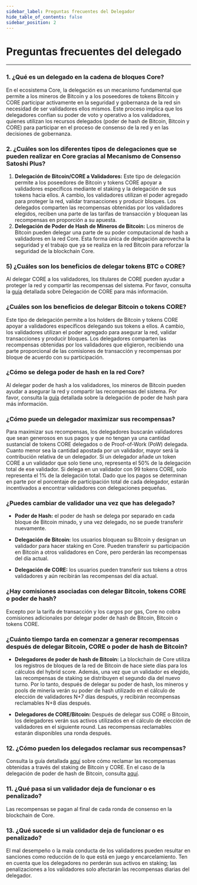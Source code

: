 ```yaml
---
sidebar_label: Preguntas frecuentes del Delegador
hide_table_of_contents: false
sidebar_position: 2
---
```


# Preguntas frecuentes del delegado

---

### 1. ¿Qué es un delegado en la cadena de bloques Core?

En el ecosistema Core, la delegación es un mecanismo fundamental que permite a los mineros de Bitcoin y a los poseedores de tokens Bitcoin y CORE participar activamente en la seguridad y gobernanza de la red sin necesidad de ser validadores ellos mismos. Este proceso implica que los delegadores confían su poder de voto y operativo a los validadores, quienes utilizan los recursos delegados (poder de hash de Bitcoin, Bitcoin y CORE) para participar en el proceso de consenso de la red y en las decisiones de gobernanza.

### 2. ¿Cuáles son los diferentes tipos de delegaciones que se pueden realizar en Core gracias al Mecanismo de Consenso Satoshi Plus?

1. **Delegación de Bitcoin/CORE a Validadores:** Este tipo de delegación permite a los poseedores de Bitcoin y tokens CORE apoyar a validadores específicos mediante el staking y la delegación de sus tokens hacia ellos. A cambio, los validadores utilizan el poder agregado para proteger la red, validar transacciones y producir bloques. Los delegados comparten las recompensas obtenidas por los validadores elegidos, reciben una parte de las tarifas de transacción y bloquean las recompensas en proporción a su apuesta.
2. **Delegación de Poder de Hash de Mineros de Bitcoin:** Los mineros de Bitcoin pueden delegar una parte de su poder computacional de hash a validadores en la red Core. Esta forma única de delegación aprovecha la seguridad y el trabajo que ya se realiza en la red Bitcoin para reforzar la seguridad de la blockchain Core.

### 5) ¿Cuáles son los beneficios de delegar tokens BTC o CORE?

Al delegar CORE a los validadores, los titulares de CORE pueden ayudar a proteger la red y compartir las recompensas del sistema. Por favor, consulta la [guía](../stake-and-delegate/CORE-staking.md) detallada sobre Delegación de CORE para más información.

### ¿Cuáles son los beneficios de delegar Bitcoin o tokens CORE?

Este tipo de delegación permite a los holders de Bitcoin y tokens CORE apoyar a validadores específicos delegando sus tokens a ellos. A cambio, los validadores utilizan el poder agregado para asegurar la red, validar transacciones y producir bloques. Los delegadores comparten las recompensas obtenidas por los validadores que eligieron, recibiendo una parte proporcional de las comisiones de transacción y recompensas por bloque de acuerdo con su participación.

### ¿Cómo se delega poder de hash en la red Core?

Al delegar poder de hash a los validadores, los mineros de Bitcoin pueden ayudar a asegurar la red y compartir las recompensas del sistema. Por favor, consulta la [guía](../stake-and-delegate/delegating-hash.md) detallada sobre la delegación de poder de hash para más información.

### ¿Cómo puede un delegador maximizar sus recompensas?

Para maximizar sus recompensas, los delegadores buscarán validadores que sean generosos en sus pagos y que no tengan ya una cantidad sustancial de tokens CORE delegados o de Proof-of-Work (PoW) delegada. Cuanto menor sea la cantidad apostada por un validador, mayor será la contribución relativa de un delegador. Si un delegador añade un token CORE a un validador que solo tiene uno, representa el 50% de la delegación total de ese validador. Si delega en un validador con 99 tokens CORE, solo representa el 1% de la delegación total. Dado que los pagos se determinan en parte por el porcentaje de participación total de cada delegador, estarán incentivados a encontrar validadores con delegaciones pequeñas.

### ¿Puedes cambiar de validador una vez que has delegado?

- **Poder de Hash:** el poder de hash se delega por separado en cada bloque de Bitcoin minado, y una vez delegado, no se puede transferir nuevamente.

- **Delegación de Bitcoin:** los usuarios bloquean su Bitcoin y designan un validador para hacer staking en Core. Pueden transferir su participación en Bitcoin a otros validadores en Core, pero perderán las recompensas del día actual.

- **Delegación de CORE:** los usuarios pueden transferir sus tokens a otros validadores y aún recibirán las recompensas del día actual.

### ¿Hay comisiones asociadas con delegar Bitcoin, tokens CORE o poder de hash?

Excepto por la tarifa de transacción y los cargos por gas, Core no cobra comisiones adicionales por delegar poder de hash de Bitcoin, Bitcoin o tokens CORE.

### ¿Cuánto tiempo tarda en comenzar a generar recompensas después de delegar Bitcoin, CORE o poder de hash de Bitcoin?

- **Delegadores de poder de hash de Bitcoin:**
  La blockchain de Core utiliza los registros de bloques de la red de Bitcoin de hace siete días para los cálculos del hybrid score. Además, una vez que un validador es elegido, las recompensas de staking se distribuyen el segundo día del nuevo turno. Por lo tanto, después de delegar su poder de hash, los mineros y pools de minería verán su poder de hash utilizado en el cálculo de elección de validadores N+7 días después, y recibirán recompensas reclamables N+8 días después.

- **Delegadores de CORE/Bitcoin:** Después de delegar sus CORE o Bitcoin, los delegadores verán sus activos utilizados en el cálculo de elección de validadores en el siguiente round. Las recompensas reclamables estarán disponibles una ronda después.

### 12. ¿Cómo pueden los delegados reclamar sus recompensas?

Consulta la guía detallada [aquí](../stake-and-delegate/CORE-staking.md#claiming-rewards) sobre cómo reclamar las recompensas obtenidas a través del staking de Bitcoin y CORE. En el caso de la delegación de poder de hash de Bitcoin, consulta [aquí](../stake-and-delegate/delegating-hash#implementation).

### 11. ¿Qué pasa si un validador deja de funcionar o es penalizado?

Las recompensas se pagan al final de cada ronda de consenso en la blockchain de Core.

### 13. ¿Qué sucede si un validador deja de funcionar o es penalizado?

El mal desempeño o la mala conducta de los validadores pueden resultar en sanciones como reducción de lo que está en juego y encarcelamiento. Ten en cuenta que los delegadores no perderán sus activos en staking; las penalizaciones a los validadores solo afectarán las recompensas diarias del delegador.